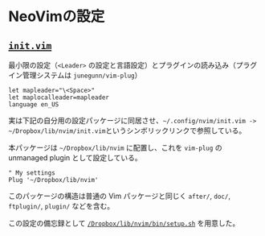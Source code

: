 # NeoVimの設定

## [`init.vim`](init.vim)

最小限の設定（`<Leader>` の設定と言語設定）とプラグインの読み込み（プラグイン管理システムは `junegunn/vim-plug`）

~~~
let mapleader="\<Space>"
let maplocalleader=mapleader
language en_US
~~~

実は下記の自分用の設定パッケージに同居させ、`~/.config/nvim/init.vim -> ~/Dropbox/lib/nvim/init.vim`というシンボリックリンクで参照している。

本パッケージは `~/Dropbox/lib/nvim` に配置し、これを `vim-plug` の unmanaged plugin として設定している。

~~~
" My settings
Plug '~/Dropbox/lib/nvim'
~~~

このパッケージの構造は普通の Vim パッケージと同じく `after/`, `doc/`, `ftplugin/`, `plugin/` などを含む。

この設定の備忘録として [`/Dropbox/lib/nvim/bin/setup.sh`](bin/setup.sh) を用意した。
